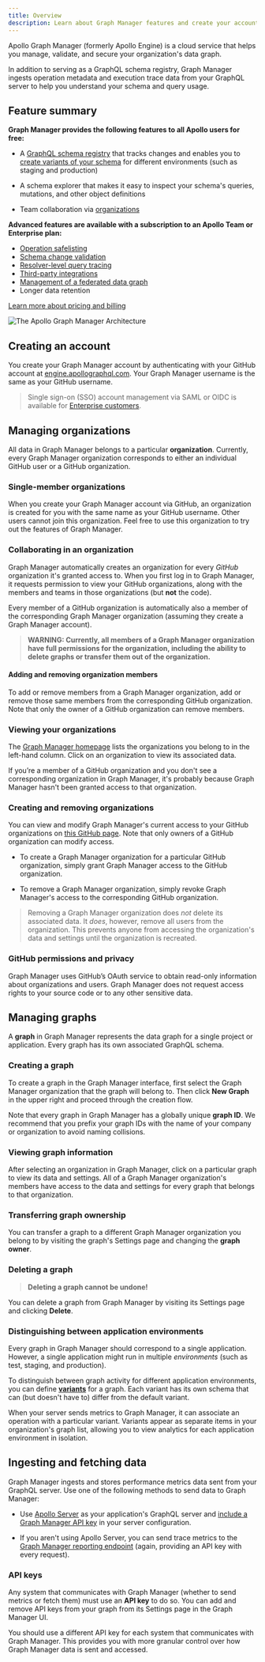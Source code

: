 ```yaml
---
title: Overview
description: Learn about Graph Manager features and create your account
---
```


Apollo Graph Manager (formerly Apollo Engine) is a cloud service that helps you manage,
validate, and secure your organization's data graph.

In addition to serving as a GraphQL schema registry, Graph Manager ingests operation metadata and execution trace data from your GraphQL server to help you understand
your schema and query usage.

## Feature summary

**Graph Manager provides the following features to all Apollo users for free:**

* A [GraphQL schema registry](/platform/schema-registry/) that tracks changes
and enables you to [create variants of your schema](/platform/schema-registry/#managing-environments) for different environments
(such as staging and production)

* A schema explorer that makes it easy to inspect your schema's queries,
mutations, and other object definitions

* Team collaboration via [organizations](#managing-organizations)

**Advanced features are available with a subscription to an Apollo Team or Enterprise plan:**

* [Operation safelisting](/platform/operation-registry/)
* [Schema change validation](/platform/schema-validation/)
* [Resolver-level query tracing](/platform/performance/)
* [Third-party integrations](/platform/integrations/)
* [Management of a federated data graph](/platform/federation/)
* Longer data retention

[Learn more about pricing and billing](https://www.apollographql.com/plans/)

![The Apollo Graph Manager Architecture](../img/apollo-engine/engine-architecture.png)

## Creating an account

You create your Graph Manager account by authenticating with your GitHub account at [engine.apollographql.com](https://engine.apollographql.com). Your Graph Manager username is the same as your GitHub username.

>Single sign-on (SSO) account management via SAML or OIDC is available for [Enterprise customers](https://www.apollographql.com/plans/).

## Managing organizations

All data in Graph Manager belongs to a particular **organization**. Currently,
every Graph Manager organization corresponds to either an individual GitHub user or a GitHub organization.

### Single-member organizations

When you create your Graph Manager account via GitHub, an organization is created for you 
with the same name as your GitHub username. Other users cannot join this organization.
Feel free to use this organization to try out the features of Graph Manager.

### Collaborating in an organization

Graph Manager automatically creates an organization for every _GitHub_ organization
 it's granted access to. When you first log in to Graph Manager, it requests permission to view your GitHub organizations, along with the members and teams in those organizations (but **not** the code).

Every member of a GitHub organization is automatically also a member of the corresponding Graph Manager organization (assuming they create a Graph Manager account).

> **WARNING: Currently, all members of a Graph Manager organization have full permissions
> for the organization, including the ability to delete graphs or transfer them
> out of the organization.**

#### Adding and removing organization members

To add or remove members from a Graph Manager organization, add or remove those
same members from the corresponding GitHub organization. Note that only the owner
of a GitHub organization can remove members.

### Viewing your organizations

The [Graph Manager homepage](https://engine.apollographql.com) lists the organizations you belong to in the left-hand column.
Click on an organization to view its associated data.

If you’re a member of a GitHub organization and you don't see a corresponding organization in Graph Manager, it's probably because Graph Manager hasn't been granted access
to that organization.

### Creating and removing organizations

You can view and modify Graph Manager's current access to your GitHub
organizations on [this GitHub page](https://github.com/settings/connections/applications/4c69c4c9eafb16eab1b5). Note that only owners of a GitHub organization can modify access.

* To create a Graph Manager organization for a particular GitHub organization, simply
grant Graph Manager access to the GitHub organization.

* To remove a Graph Manager organization, simply revoke Graph Manager's access to
the corresponding GitHub organization.

>Removing a Graph Manager organization does _not_ delete its associated data. It
>_does_, however, remove all users from the organization. This prevents anyone from accessing
>the organization's data and settings until the organization is recreated.

### GitHub permissions and privacy

Graph Manager uses GitHub’s OAuth service to obtain read-only information about organizations and users. Graph Manager does not request access rights to your source code or to any other sensitive data.

## Managing graphs

A **graph** in Graph Manager represents the data graph for a single project or application. Every graph has its own associated GraphQL schema. 

### Creating a graph

To create a graph in the Graph Manager interface, first select the Graph Manager organization
that the graph will belong to. Then click **New Graph** in the upper right and
proceed through the creation flow.

Note that every graph in Graph Manager has a globally unique **graph ID**. We recommend that you prefix your graph IDs with the name of your company or organization to avoid naming collisions.

### Viewing graph information

After selecting an organization in Graph Manager, click on a particular graph
to view its data and settings. All of a Graph Manager organization's members have
access to the data and settings for every graph that belongs to that organization. 

### Transferring graph ownership

You can transfer a graph to a different Graph Manager organization you belong to
by visiting the graph's Settings page and changing the **graph owner**.

### Deleting a graph

>**Deleting a graph cannot be undone!**

You can delete a graph from Graph Manager by visiting its Settings page and clicking
**Delete**.

### Distinguishing between application environments

Every graph in Graph Manager should correspond to a single application. However, a single
application might run in multiple _environments_ (such as test, staging, and production).

To distinguish between graph activity for different application environments, you can define [**variants**](/platform/schema-registry.html#schema-tags) for a graph. Each variant has its own schema
that can (but doesn't have to) differ from the default variant.

When your server sends metrics to Graph Manager, it can associate an operation with
a particular variant. Variants appear as separate items in your organization's graph list, allowing you to view analytics for 
each application environment in isolation.

## Ingesting and fetching data

Graph Manager ingests and stores performance metrics data sent from your GraphQL server.
Use one of the following methods to send data to Graph Manager:

* Use [Apollo Server](/apollo-server/) as your application's GraphQL server and [include a Graph Manager API key](/tutorial/production/#get-an-engine-api-key) in your server configuration.

* If you aren't using Apollo Server, you can send trace metrics to the [Graph Manager reporting endpoint](/references/setup-analytics/#engine-reporting-endpoint) (again,
providing an API key with every request).

### API keys

Any system that communicates with Graph Manager (whether to send metrics or fetch them)
must use an **API key** to do so. You can add and remove API keys from your graph
from its Settings page in the Graph Manager UI.

You should use a different API key for each system that communicates
with Graph Manager. This provides you with more granular control over how Graph
Manager data is sent and accessed.
